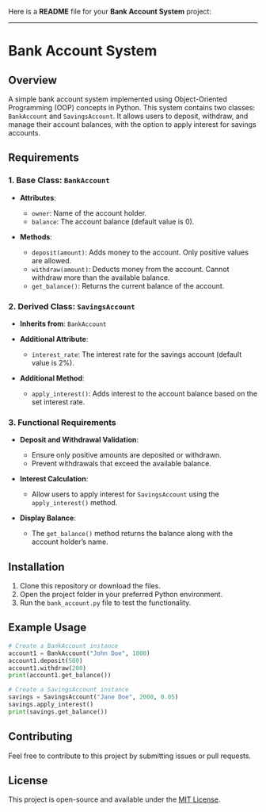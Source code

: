 Here is a **README** file for your **Bank Account System** project:

---

# Bank Account System

## Overview
A simple bank account system implemented using Object-Oriented Programming (OOP) concepts in Python. This system contains two classes: `BankAccount` and `SavingsAccount`. It allows users to deposit, withdraw, and manage their account balances, with the option to apply interest for savings accounts.

## Requirements

### 1. Base Class: `BankAccount`
- **Attributes**:
  - `owner`: Name of the account holder.
  - `balance`: The account balance (default value is 0).
  
- **Methods**:
  - `deposit(amount)`: Adds money to the account. Only positive values are allowed.
  - `withdraw(amount)`: Deducts money from the account. Cannot withdraw more than the available balance.
  - `get_balance()`: Returns the current balance of the account.

### 2. Derived Class: `SavingsAccount`
- **Inherits from**: `BankAccount`
  
- **Additional Attribute**:
  - `interest_rate`: The interest rate for the savings account (default value is 2%).
  
- **Additional Method**:
  - `apply_interest()`: Adds interest to the account balance based on the set interest rate.

### 3. Functional Requirements
- **Deposit and Withdrawal Validation**:
  - Ensure only positive amounts are deposited or withdrawn.
  - Prevent withdrawals that exceed the available balance.
  
- **Interest Calculation**:
  - Allow users to apply interest for `SavingsAccount` using the `apply_interest()` method.
  
- **Display Balance**:
  - The `get_balance()` method returns the balance along with the account holder’s name.

## Installation

1. Clone this repository or download the files.
2. Open the project folder in your preferred Python environment.
3. Run the `bank_account.py` file to test the functionality.

## Example Usage

```python
# Create a BankAccount instance
account1 = BankAccount("John Doe", 1000)
account1.deposit(500)
account1.withdraw(200)
print(account1.get_balance())

# Create a SavingsAccount instance
savings = SavingsAccount("Jane Doe", 2000, 0.05)
savings.apply_interest()
print(savings.get_balance())
```

## Contributing

Feel free to contribute to this project by submitting issues or pull requests.

## License

This project is open-source and available under the [MIT License](LICENSE).
